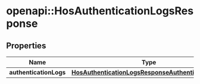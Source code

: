 # openapi::HosAuthenticationLogsResponse

## Properties
Name | Type | Description | Notes
------------ | ------------- | ------------- | -------------
**authenticationLogs** | [**HosAuthenticationLogsResponseAuthenticationLogs**](HosAuthenticationLogsResponse_authenticationLogs.md) |  | [optional] 


